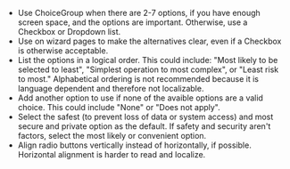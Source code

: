 - Use ChoiceGroup when there are 2-7 options, if you have enough screen space, and the options are important. Otherwise, use a Checkbox or Dropdown list.
- Use on wizard pages to make the alternatives clear, even if a Checkbox is otherwise acceptable.
- List the options in a logical order. This could include: "Most likely to be selected to least", "Simplest operation to most complex", or "Least risk to most." Alphabetical ordering is not recommended because it is language dependent and therefore not localizable.
- Add another option to use if none of the avaible options are a valid choice. This could include "None" or "Does not apply".
- Select the safest (to prevent loss of data or system access) and most secure and private option as the default. If safety and security aren't factors, select the most likely or convenient option.
- Align radio buttons vertically instead of horizontally, if possible. Horizontal alignment is harder to read and localize.
